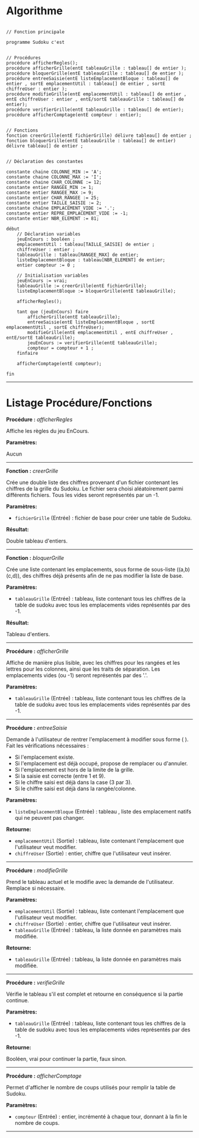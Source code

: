 Algorithme
===

```

// Fonction principale 

programme Sudoku c'est


// Procédures
procédure afficherRegles();
procédure afficherGrille(entE tableauGrille : tableau[] de entier );
procédure bloquerGrille(entE tableauGrille : tableau[] de entier );
procédure entreeSaisie(entE listeEmplacementBloque : tableau[] de entier , sortE emplacementUtil : tableau[] de entier , sortE chiffreUser : entier );
procédure modifieGrille(entE emplacementUtil : tableau[] de entier , entE chiffreUser : entier , entE/sortE tableauGrille : tableau[] de entier);
procédure verifierGrille(entE tableauGrille : tableau[] de entier);
procédure afficherComptage(entE compteur : entier);


// Fonctions
fonction creerGrille(entE fichierGrille) délivre tableau[] de entier ;
fonction bloquerGrille(entE tableauGrille : tableau[] de entier) délivre tableau[] de entier ;


// Déclaration des constantes 

constante chaine COLONNE_MIN := 'A';
constante chaine COLONNE_MAX := 'I';
constante chaine CHAR_COLONNE := 12;
constante entier RANGEE_MIN := 1;
constante entier RANGEE_MAX := 9;
constante entier CHAR_RANGEE := 25;
constante entier TAILLE_SAISIE := 2;
constante chaîne EMPLACEMENT_VIDE := '.';
constante entier REPRE_EMPLACEMENT_VIDE := -1;
constante entier NBR_ELEMENT := 81;

début
    // Déclaration variables
    jeuEnCours : booléen ;
    emplacementUtil : tableau[TAILLE_SAISIE] de entier ;
    chiffreUser : entier ;
    tableauGrille : tableau[RANGEE_MAX] de entier;
    listeEmplacementBloque : tableau[NBR_ELEMENT] de entier;
    entier compteur := 0 ;

    // Initialisation variables
    jeuEnCours := vrai;
    tableauGrille := creerGrille(entE fichierGrille);
    listeEmplacementBloque := bloquerGrille(entE tableauGrille);

    afficherRegles();

    tant que (jeuEnCours) faire
        afficherGrille(entE tableauGrille);
        entreeSaisie(entE listeEmplacementBloque , sortE emplacementUtil , sortE chiffreUser);
        modifieGrille(entE emplacementUtil , entE chiffreUser , entE/sortE tableauGrille);
        jeuEnCours := verifierGrille(entE tableauGrille);
        compteur = compteur + 1 ;
    finfaire

    afficherComptage(entE compteur);

fin
```
---
Listage Procédure/Fonctions
===

**Procédure :** _afficherRegles_

Affiche les règles du jeu EnCours.

**Paramètres:**

Aucun

---

**Fonction :** _creerGrille_

Crée une double liste des chiffres provenant d'un fichier contenant les chiffres de la grille du Sudoku.
Le fichier sera choisi aléatoirement parmi différents fichiers.
Tous les vides seront représentés par un -1.

**Paramètres:**

- `fichierGrille` (Entrée) : fichier de base pour créer une table de Sudoku.

**Résultat:**

Double tableau d'entiers.

---

**Fonction :** _bloquerGrille_

Crée une liste contenant les emplacements, sous forme de sous-liste ((a,b)(c,d)), des chiffres déjà présents afin de ne pas modifier la liste de base.

**Paramètres:**

- `tableauGrille` (Entrée) : tableau, liste contenant tous les chiffres de la table de sudoku avec tous les emplacements vides représentés par des -1.

**Résultat:**

Tableau d'entiers.

---

**Procédure :** _afficherGrille_

Affiche de manière plus lisible, avec les chiffres pour les rangées et les lettres pour les colonnes, ainsi que les traits de séparation.
Les emplacements vides (ou -1) seront représentés par des '.'.

**Paramètres:**

- `tableauGrille` (Entrée) : tableau, liste contenant tous les chiffres de la table de sudoku avec tous les emplacements vides représentés par des -1.

---

**Procédure :** _entreeSaisie_

Demande à l'utilisateur de rentrer l'emplacement à modifier sous forme (<RANGEE> <espace> <COLONNE>).
Fait les vérifications nécessaires :
- Si l'emplacement existe.
- Si l'emplacement est déjà occupé, propose de remplacer ou d'annuler.
- Si l'emplacement est hors de la limite de la grille.
- Si la saisie est correcte (entre 1 et 9).
- Si le chiffre saisi est déjà dans la case (3 par 3).
- Si le chiffre saisi est déjà dans la rangée/colonne.

**Paramètres:**

- `listeEmplacementBloque` (Entrée) : tableau , liste des emplacement natifs qui ne peuvent pas changer.

**Retourne:**

- `emplacementUtil` (Sortie) : tableau, liste contenant l'emplacement que l'utilisateur veut modifier.
- `chiffreUser` (Sortie) : entier, chiffre que l'utilisateur veut insérer.

---

**Procédure :** _modifieGrille_

Prend le tableau actuel et le modifie avec la demande de l'utilisateur.
Remplace si nécessaire.

**Paramètres:**

- `emplacementUtil` (Sortie) : tableau, liste contenant l'emplacement que l'utilisateur veut modifier.
- `chiffreUser` (Sortie) : entier, chiffre que l'utilisateur veut insérer.
- `tableauGrille` (Entrée) : tableau, la liste donnée en paramètres mais modifiée.

**Retourne:**

- `tableauGrille` (Entrée) : tableau, la liste donnée en paramètres mais modifiée.

---

**Procédure :** _verifieGrille_

Vérifie le tableau s'il est complet et retourne en conséquence si la partie continue.

**Paramètres:**

- `tableauGrille` (Entrée) : tableau, liste contenant tous les chiffres de la table de sudoku avec tous les emplacements vides représentés par des -1.

**Retourne:**

Booléen, vrai pour continuer la partie, faux sinon.

---

**Procédure :** _afficherComptage_

Permet d'afficher le nombre de coups utilisés pour remplir la table de Sudoku.

**Paramètres:**

- `compteur` (Entrée) : entier, incrémenté à chaque tour, donnant à la fin le nombre de coups.
---